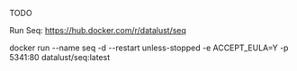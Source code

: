 TODO

Run Seq: https://hub.docker.com/r/datalust/seq

docker run --name seq -d --restart unless-stopped -e ACCEPT_EULA=Y -p 5341:80 datalust/seq:latest
